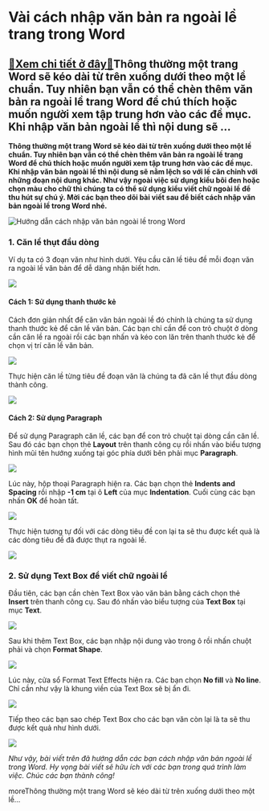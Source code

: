 Vài cách nhập văn bản ra ngoài lề trang trong Word
==================================================

[:gift:Xem chi tiết ở đây:gift:](https://hddtvn.com/vai-cach-nhap-van-ban-ra-ngoai-le-trang-trong-word/)Thông thường một trang Word sẽ kéo dài từ trên xuống dưới theo một lề chuẩn. Tuy nhiên bạn vẫn có thể chèn thêm văn bản ra ngoài lề trang Word để chú thích hoặc muốn người xem tập trung hơn vào các đề mục. Khi nhập văn bản ngoài lề thì nội dung sẽ …
---------------------------------------------------------------------------------------------------------------------------------------------------------------------------------------------------------------------------------------------------------

**Thông thường một trang Word sẽ kéo dài từ trên xuống dưới theo một lề chuẩn. Tuy nhiên bạn vẫn có thể chèn thêm văn bản ra ngoài lề trang Word để chú thích hoặc muốn người xem tập trung hơn vào các đề mục. Khi nhập văn bản ngoài lề thì nội dung sẽ nằm lệch so với lề căn chỉnh với những đoạn nội dung khác. Như vậy ngoài việc sử dụng kiểu bôi đen hoặc chọn màu cho chữ thì chúng ta có thể sử dụng kiểu viết chữ ngoài lề để thu hút sự chú ý. Mời các bạn theo dõi bài viết sau để biết cách nhập văn bản ngoài lề trong Word nhé.**


![Hướng dẫn cách nhập văn bản ngoài lề trong Word](https://hddtvn.com/wp-content/uploads/2021/01/nhap-van-ban-ngoai-le.png)


### 1. Căn lề thụt đầu dòng


Ví dụ ta có 3 đoạn văn như hình dưới. Yêu cầu căn lề tiêu đề mỗi đoạn văn ra ngoài lề văn bản để dễ dàng nhận biết hơn.


![](https://hddtvn.com/wp-content/uploads/2021/01/3J0Es0Q.png)


#### Cách 1: Sử dụng thanh thước kẻ


Cách đơn giản nhất để căn văn bản ngoài lề đó chính là chúng ta sử dụng thanh thước kẻ để căn lề văn bản. Các bạn chỉ cần để con trỏ chuột ở dòng cần căn lề ra ngoài rồi các bạn nhấn và kéo con lăn trên thanh thước kẻ để chọn vị trí căn lề văn bản.


![](https://hddtvn.com/wp-content/uploads/2021/01/NerT2kk.png)


Thực hiện căn lề từng tiêu đề đoạn văn là chúng ta đã căn lề thụt đầu dòng thành công.


![](https://hddtvn.com/wp-content/uploads/2021/01/b6LH56p.png)


#### Cách 2: Sử dụng Paragraph


Để sử dụng Paragraph căn lề, các bạn để con trỏ chuột tại dòng cần căn lề. Sau đó các bạn chọn thẻ **Layout** trên thanh công cụ rồi nhấn vào biểu tượng hình mũi tên hướng xuống tại góc phía dưới bên phải mục **Paragraph**.


![](https://hddtvn.com/wp-content/uploads/2021/01/xI4Rwcx.png)


Lúc này, hộp thoại Paragraph hiện ra. Các bạn chọn thẻ **Indents and Spacing** rồi nhập **-1 cm** tại ô **Left** của mục **Indentation**. Cuối cùng các bạn nhấn **OK** để hoàn tất.


![](https://hddtvn.com/wp-content/uploads/2021/01/01vHB0w.png)


Thực hiện tương tự đối với các dòng tiêu đề con lại ta sẽ thu được kết quả là các dòng tiêu đề đã được thụt ra ngoài lề.


![](https://hddtvn.com/wp-content/uploads/2021/01/b6LH56p.png)


### 2. Sử dụng Text Box để viết chữ ngoài lề


Đầu tiên, các bạn cần chèn Text Box vào văn bản bằng cách chọn thẻ **Insert** trên thanh công cụ. Sau đó nhấn vào biểu tượng của **Text Box** tại mục **Text**.


![](https://hddtvn.com/wp-content/uploads/2021/01/Z6I62pQ.png)


Sau khi thêm Text Box, các bạn nhập nội dung vào trong ô rồi nhấn chuột phải và chọn **Format Shape**.


![](https://hddtvn.com/wp-content/uploads/2021/01/wx4AFyt.png)


Lúc này, cửa sổ Format Text Effects hiện ra. Các bạn chọn **No fill** và **No line**. Chỉ cần như vậy là khung viền của Text Box sẽ bị ẩn đi.


![](https://hddtvn.com/wp-content/uploads/2021/01/DzCc8on.png)


Tiếp theo các bạn sao chép Text Box cho các bạn văn còn lại là ta sẽ thu được kết quả như hình dưới.


![](https://hddtvn.com/wp-content/uploads/2021/01/kUUmAy0.png)


*Như vậy, bài viết trên đã hướng dẫn các bạn cách nhập văn bản ngoài lề trong Word. Hy vọng bài viết sẽ hữu ích với các bạn trong quá trình làm việc. Chúc các bạn thành công!*


moreThông thường một trang Word sẽ kéo dài từ trên xuống dưới theo một lề…

